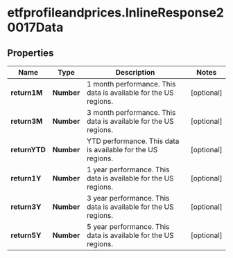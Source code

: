 # etfprofileandprices.InlineResponse20017Data

## Properties

Name | Type | Description | Notes
------------ | ------------- | ------------- | -------------
**return1M** | **Number** | 1 month performance. This data is available for the US regions. | [optional] 
**return3M** | **Number** | 3 month performance. This data is available for the US regions. | [optional] 
**returnYTD** | **Number** | YTD performance. This data is available for the US regions. | [optional] 
**return1Y** | **Number** | 1 year performance. This data is available for the US regions. | [optional] 
**return3Y** | **Number** | 3 year performance. This data is available for the US regions. | [optional] 
**return5Y** | **Number** | 5 year performance. This data is available for the US regions. | [optional] 


